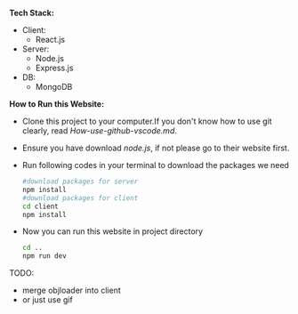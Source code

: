 **Tech Stack:**

- Client:
  - React.js
- Server:
  - Node.js
  - Express.js
- DB:
  - MongoDB

**How to Run this Website:**

- Clone this project to your computer.If you don't know how to use git clearly, read *How-use-github-vscode.md*.

- Ensure you have download *node.js*, if not please go to their website first.

- Run following codes in your terminal to download the packages we need

  ```bash
  #download packages for server
  npm install 
  #download packages for client
  cd client
  npm install
  ```

- Now you can run this website in project directory

  ```bash
  cd ..
  npm run dev
  ```

TODO:
- merge objloader into client
- or just use gif
  

